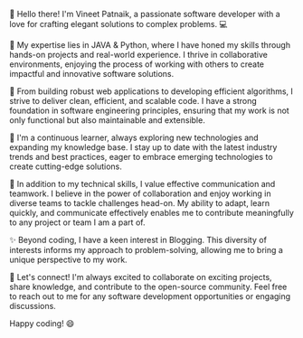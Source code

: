 👋 Hello there! I'm Vineet Patnaik, a passionate software developer with a love for crafting elegant solutions to complex problems. 💻

🌟 My expertise lies in JAVA & Python, where I have honed my skills through hands-on projects and real-world experience. I thrive in collaborative environments, enjoying the process of working with others to create impactful and innovative software solutions. 

🚀 From building robust web applications to developing efficient algorithms, I strive to deliver clean, efficient, and scalable code. I have a strong foundation in software engineering principles, ensuring that my work is not only functional but also maintainable and extensible.

🌱 I'm a continuous learner, always exploring new technologies and expanding my knowledge base. I stay up to date with the latest industry trends and best practices, eager to embrace emerging technologies to create cutting-edge solutions.

🔧 In addition to my technical skills, I value effective communication and teamwork. I believe in the power of collaboration and enjoy working in diverse teams to tackle challenges head-on. My ability to adapt, learn quickly, and communicate effectively enables me to contribute meaningfully to any project or team I am a part of.

✨ Beyond coding, I have a keen interest in Blogging. This diversity of interests informs my approach to problem-solving, allowing me to bring a unique perspective to my work.

🌟 Let's connect! I'm always excited to collaborate on exciting projects, share knowledge, and contribute to the open-source community. Feel free to reach out to me for any software development opportunities or engaging discussions.

Happy coding! 😄


<!---
imvin29/imvin29 is a ✨ special ✨ repository because its `README.md` (this file) appears on your GitHub profile.
You can click the Preview link to take a look at your changes.
--->
